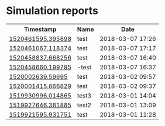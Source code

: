 Simulation reports
==================
<table>
  <tr>
    <th>Timestamp</th>
    <th>Name</th>
    <th>Date</th>
  </tr>
  <tr>
    <td><a href="/reports/1520461595.395898">1520461595.395898</a></td>
    <td>test</td>
    <td>2018-03-07 17:26</td>
  </tr>
  <tr>
    <td><a href="/reports/1520461067.118374">1520461067.118374</a></td>
    <td>test</td>
    <td>2018-03-07 17:17</td>
  </tr>
  <tr>
    <td><a href="/reports/1520458837.668256">1520458837.668256</a></td>
    <td>test</td>
    <td>2018-03-07 16:40</td>
  </tr>
  <tr>
    <td><a href="/reports/1520458660.199795">1520458660.199795</a></td>
    <td>-test</td>
    <td>2018-03-07 16:37</td>
  </tr>
  <tr>
    <td><a href="/reports/1520002639.59695">1520002639.59695</a></td>
    <td>test</td>
    <td>2018-03-02 09:57</td>
  </tr>
  <tr>
    <td><a href="/reports/1520001415.866829">1520001415.866829</a></td>
    <td>test</td>
    <td>2018-03-02 09:37</td>
  </tr>
  <tr>
    <td><a href="/reports/1519930996.014865">1519930996.014865</a></td>
    <td>test3</td>
    <td>2018-03-01 14:04</td>
  </tr>
  <tr>
    <td><a href="/reports/1519927646.381885">1519927646.381885</a></td>
    <td>test2</td>
    <td>2018-03-01 13:09</td>
  </tr>
  <tr>
    <td><a href="/reports/1519921595.931751">1519921595.931751</a></td>
    <td>test</td>
    <td>2018-03-01 11:28</td>
  </tr>
</table>
